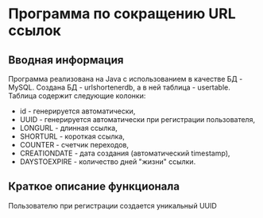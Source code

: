 # Программа по сокращению URL ссылок

## Вводная информация

Программа реализована на Java с использованием в качестве БД - MySQL.
Создана БД - urlshortenerdb, а в ней таблица - usertable.
Таблица содержит следующие колонки:
* id - генерируется автоматически,
* UUID - генерируется автоматически при регистрации пользователя,
* LONGURL - длинная ссылка,
* SHORTURL - короткая ссылка,
* COUNTER - счетчик переходов,
* CREATIONDATE - дата создания (автоматический timestamp),
* DAYSTOEXPIRE - количество дней "жизни" ссылки.

## Краткое описание функционала
Пользователю при регистрации создается уникальный UUID

